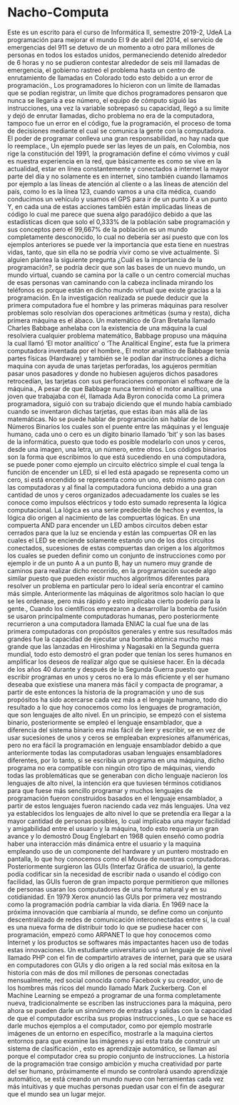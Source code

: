 # Nacho-Computa
Este es un escrito para el curso de Informática II, semestre 2019-2, UdeA
La programación para mejorar el mundo
El 9 de abril del 2014, el servicio de emergencias del 911 se detuvo de un momento a otro para millones de personas en todos los estados unidos, permaneciendo detenido alrededor de 6 horas y no se pudieron contestar alrededor de seis mil llamadas de emergencia, el gobierno rastreó el problema hasta un centro de enrutamiento de llamadas en Colorado todo esto debido a un error de programación., Los programadores lo hicieron con un límite de llamadas que se podían registrar, un límite que dichos programadores pensaron que nunca se llegaría a ese número, el equipo de cómputo siguió las instrucciones, una vez la variable sobrepasó su capacidad, llegó a su límite y dejó de enrutar llamadas, dicho problema no era de la computadora, tampoco fue un error en el código, fue la programación, el proceso de toma de decisiones mediante el cual se comunica la gente con la computadora.
El poder de programar conlleva una gran responsabilidad, no hay nada que lo reemplace., Un ejemplo puede ser las leyes de un país, en Colombia, nos rige la constitución del 1991, la programación define el cómo vivimos y cuál es nuestra experiencia en la red, que básicamente es como se vive en la actualidad, estar en línea constantemente y conectados a internet la mayor parte del día y no solamente es en internet, sino también cuando llamamos por ejemplo a las líneas de atención al cliente o a las líneas de atención del país, como lo es la línea 123, cuando vamos a una cita médica, cuando conducimos un vehículo y usamos el GPS para ir de un punto X a un punto Y, en cada una de estas acciones también están implicadas líneas de código lo cual me parece que suena algo paradójico debido a que las estadísticas dicen que solo el 0,333% de la población sabe programación y sus conceptos pero el 99,667% de la población es un mundo completamente desconocido, lo cual no debería ser así puesto que con los ejemplos anteriores se puede ver la importancia que esta tiene en nuestras vidas, tanto, que sin ella no se podría vivir como se vive actualmente.
Si alguien plantea la siguiente pregunta ¿Cuál es la importancia de la programación?, se podría decir que son las bases de un nuevo mundo, un mundo virtual, cuando se camina por la calle o un centro comercial muchas de esas personas van caminando con la cabeza inclinada mirando los teléfonos es porque están en dicho mundo virtual que existe gracias a la programación.
En la investigación realizada se puede deducir que la primera computadora fue el hombre y las primeras máquinas para resolver problemas solo resolvían dos operaciones aritméticas (suma y resta), dicha primera máquina es el ábaco.
Un matemático de Gran Bretaña llamado Charles Babbage anhelaba con la existencia de una máquina la cual resolviera cualquier problema matemático, Babbage propuso una máquina la cual llamó ‘El motor analítico’ o ‘The Analitical Engine’, esta fue la primera computadora inventada por el hombre., El motor analítico de Babbage tenía partes físicas (Hardware) y también se le podían dar instrucciones a dicha maquina con ayuda de unas tarjetas perforadas, los agujeros permitían pasar unos pasadores y donde no hubiesen agujeros dichos pasadores retrocedían, las tarjetas con sus perforaciones componían el software de la máquina., A pesar de que Babbage nunca terminó el motor analítico, una joven que trabajaba con él, llamada Ada Byron conocida como La primera programadora, siguió con su trabajo diciendo que el mundo había cambiado cuando se inventaron dichas tarjetas, que estas iban más allá de las matemáticas.
No se puede hablar de programación sin hablar de los Números Binarios los cuales son el puente entre las máquinas y el lenguaje humano, cada uno o cero es un dígito binario llamado ‘bit’ y son las bases de la informática, puesto que todo es posible modelarlo con unos y ceros, desde una imagen, una letra, un número, entre otros.
Los códigos binarios son la forma que escribimos lo que está sucediendo en una computadora, se puede poner como ejemplo un circuito eléctrico simple el cual tenga la función de encender un LED, si el led está apagado se representa como un cero, si está encendido se representa como un uno, esto mismo pasa con las computadoras y al final la computadora funciona debido a una gran cantidad de unos y ceros organizados adecuadamente los cuales se les conoce como impulsos eléctricos y todo esto sumado representa la lógica computacional. La lógica es una serie predecible de hechos y eventos, la lógica dio origen al nacimiento de las compuertas lógicas. En una compuerta AND para encender un LED ambos circuitos deben estar cerrados para que la luz se encienda y están las compuertas OR en las cuales el LED se enciende solamente estando uno de los dos circuitos conectados, sucesiones de estas compuertas dan origen a los algoritmos los cuales se pueden definir como un conjunto de instrucciones como por ejemplo ir de un punto A a un punto B, hay un numero muy grande de caminos para realizar dicho recorrido, en la programación sucede algo similar puesto que pueden existir muchos algoritmos diferentes para resolver un problema en particular pero lo ideal sería encontrar el camino más simple.
Anteriormente las máquinas de algoritmos solo hacían lo que se les ordenase, pero más rápido y esto implicaba cierto poderío para la gente., Cuando los científicos empezaron a desarrollar la bomba de fusión se usaron principalmente computadoras humanas, pero posteriormente recurrieron a una computadora llamada ENIAC la cual fue una de las primera computadoras con propósitos generales y entre sus resultados más grandes fue la capacidad de ejecutar una bomba atómica mucho mas grande que las lanzadas en Hiroshima y Nagasaki en la Segunda guerra mundial, todo esto demostró el gran poder que tenían los seres humanos en amplificar los deseos de realizar algo que se quisiese hacer.
En la década de los años 40 durante y después de la Segunda Guerra puesto que escribir programas en unos y ceros no era lo más eficiente y el ser humano deseaba que existiese una manera más fácil y compacta de programar, a partir de este entonces la historia de la programación y uno de sus propósitos ha sido acercarse cada vez más a el lenguaje humano, todo dio resultado a lo que hoy conocemos como los lenguajes de programación, que son lenguajes de alto nivel. En un principio, se empezó con el sistema binario, posteriormente se empleó el lenguaje ensamblador, que a diferencia del sistema binario era más fácil de leer y escribir, se en vez de usar sucesiones de unos y ceros se empleaban expresiones alfanuméricas, pero no era fácil la programación en lenguaje ensamblador debido a que anteriormente todas las computadoras usaban lenguajes ensambladores diferentes, por lo tanto, si se escribía un programa en una máquina, dicho programa no era compatible con ningún otro tipo de máquinas, viendo todas las problemáticas que se generaban con dicho lenguaje nacieron los lenguajes de alto nivel, la intención era que tuviesen términos cotidianos para que fuese más sencillo programar y muchos lenguajes de programación fueron construidos basados en el lenguaje ensamblador, a partir de estos lenguajes fueron naciendo cada vez más lenguajes.
Una vez ya establecidos los lenguajes de alto nivel lo que se pretendía era llegar a la mayor cantidad de personas posibles, lo cual implicaba una mayor facilidad y amigabilidad entre el usuario y la máquina, todo esto requería un gran avance y lo demostró Doug Englebart en 1968 quien enseñó como podría haber una interacción más dinámica entre el usuario y la maquina empleando uso de un componente del hardware y un puntero mostrado en pantalla, lo que hoy conocemos como el Mouse de nuestras computadoras.
Posteriormente surgieron las GUIs (Interfaz Gráfica de usuario), la gente podía codificar sin la necesidad de escribir nada o usando el código con facilidad, las GUIs fueron de gran impacto porque permitieron que millones de personas usaran los computadores de una forma natural y en su cotidianidad. En 1979 Xerox anunció las GUIs por primera vez mostrando como la programación podría cambiar la vida diaria.
En 1969 nace la próxima innovación que cambiaría al mundo, se define como un conjunto descentralizado de redes de comunicación interconectadas entre sí, la cual es una nueva forma de distribuir todo lo que se pudiese hacer con programación, empezó como ARPANET lo que hoy conocemos como Internet y los productos se softwares más impactantes hacen uso de todas estas innovaciones. Un estudiante universitario usó un lenguaje de alto nivel llamado PHP con el fin de compartirlo atraves de internet, para que se usara en computadores con GUIs y dio origen a la red social más exitosa en la historia con más de dos mil millones de personas conectadas mensualmente, red social conocida como Facebook y su creador, uno de los hombres más ricos del mundo llamado Mark Zuckerberg. 
Con el Machine Learning se empezó a programar de una forma completamente nueva, tradicionalmente se escriben las instrucciones para la máquina, pero ahora se pueden darle un sinnúmero de entradas y salidas con la capacidad de que el computador escriba sus propias instrucciones., Lo que se hace es darle muchos ejemplos a el computador, como por ejemplo mostrarle imágenes de un entorno en específico, mostrarle a la maquina ciertos entornos para que examine las imágenes y así esta trata de construir un sistema de clasificación , esto es aprendizaje automático, se llaman así porque el computador crea su propio conjunto de instrucciones.
La historia de la programación trae consigo ambición y mucha creatividad por parte del ser humano, próximamente el mundo se controlará usando aprendizaje automático, se está creando un mundo nuevo con herramientas cada vez más intuitivas y que muchas personas puedan usar con el fin de asegurar que el mundo sea un lugar mejor.
 
